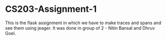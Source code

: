 # CS203-Assignment-1
This is the flask assignment in which we have to make traces and spans and see them using jeager. It was done in group of 2 - Nitin Bansal and Dhruv Goel.
